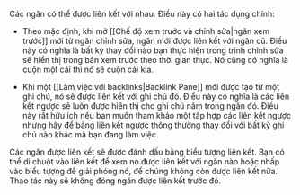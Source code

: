 Các ngăn có thể được liên kết với nhau. Điều này có hai tác dụng chính:

- Theo mặc định, khi mở [[Chế độ xem trước và chỉnh sửa|ngăn xem trước]] mới từ ngăn chỉnh sửa, ngăn mới được liên kết với ngăn cũ. Điều này có nghĩa là bất kỳ thay đổi nào bạn thực hiện trong trình chỉnh sửa sẽ hiển thị trong bản xem trước theo thời gian thực. Nó cũng có nghĩa là cuộn một cái thì nó sẽ cuộn cái kia.

- Khi một [[Làm việc với backlinks|Backlink Pane]] mới được tạo từ một ghi chú, nó sẽ được liên kết với ghi chú đó. Điều này có nghĩa là các liên kết ngược sẽ luôn được hiển thị cho ghi chú nằm trong ngăn đó. Điều này rất hữu ích nếu bạn muốn tham khảo một tập hợp các liên kết ngược nhưng hãy để bảng liên kết ngược thông thường thay đổi với bất kỳ ghi chú nào khác mà bạn đang làm việc.

Các ngăn được liên kết sẽ được đánh dấu bằng biểu tượng liên kết. Bạn có thể di chuột vào liên kết để xem nó được liên kết với ngăn nào hoặc nhấp vào biểu tượng để giải phóng nó, để chúng không còn được liên kết nữa. Thao tác này sẽ không đóng ngăn được liên kết trước đó.
